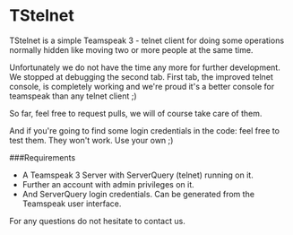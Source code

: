 TStelnet
========

TStelnet is a simple Teamspeak 3 - telnet client for doing some operations normally hidden like moving two or more people at the same time.


Unfortunately we do not have the time any more for further development. We stopped at debugging the second tab.
First tab, the improved telnet console, is completely working and we're proud it's a better console for teamspeak than any telnet client ;)

So far, feel free to request pulls, we will of course take care of them.

And if you're going to find some login credentials in the code: feel free to test them. They won't work. Use your own ;)


###Requirements
- A Teamspeak 3 Server with ServerQuery (telnet) running on it.
- Further an account with admin privileges on it.
- And ServerQuery login credentials. Can be generated from the Teamspeak user interface.

For any questions do not hesitate to contact us.
